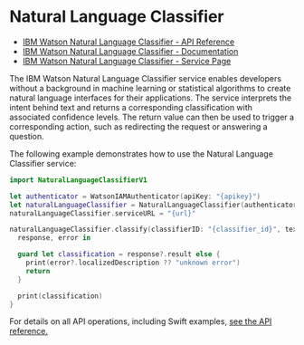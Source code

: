 # Natural Language Classifier

* [IBM Watson Natural Language Classifier - API Reference](https://cloud.ibm.com/apidocs/natural-language-classifier?code=swift)
* [IBM Watson Natural Language Classifier - Documentation](https://cloud.ibm.com/docs/natural-language-classifier/natural-language-classifier-overview.html)
* [IBM Watson Natural Language Classifier - Service Page](https://www.ibm.com/cloud/watson-natural-language-classifier)


The IBM Watson Natural Language Classifier service enables developers without a background in machine learning or statistical algorithms to create natural language interfaces for their applications. The service interprets the intent behind text and returns a corresponding classification with associated confidence levels. The return value can then be used to trigger a corresponding action, such as redirecting the request or answering a question.

The following example demonstrates how to use the Natural Language Classifier service:

```swift
import NaturalLanguageClassifierV1

let authenticator = WatsonIAMAuthenticator(apiKey: "{apikey}")
let naturalLanguageClassifier = NaturalLanguageClassifier(authenticator: authenticator)
naturalLanguageClassifier.serviceURL = "{url}"

naturalLanguageClassifier.classify(classifierID: "{classifier_id}", text: "How hot will it be today?") {
  response, error in

  guard let classification = response?.result else {
    print(error?.localizedDescription ?? "unknown error")
    return
  }

  print(classification)
}
```

For details on all API operations, including Swift examples, [see the API reference.](https://cloud.ibm.com/apidocs/natural-language-classifier?code=swift)